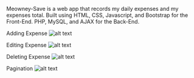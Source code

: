 Meowney-Save is a web app that records my daily expenses and my expenses total.
Built using HTML, CSS, Javascript, and Bootstrap for the Front-End. PHP, MySQL, and AJAX for the Back-End.

Adding Expense
![alt text](https://imgur.com/V2GCwW9)

Editing Expense
![alt text](https://imgur.com/mo88gGC)

Deleting Expense
![alt text](https://imgur.com/JOZoth1)

Pagination
![alt text](https://imgur.com/au1N52P)
